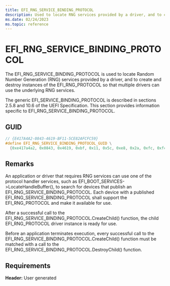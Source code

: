 ```yaml
---
title: EFI_RNG_SERVICE_BINDING_PROTOCOL
description: Used to locate RNG services provided by a driver, and to create and destroy instances so that multiple drivers can use the underlying RNG services.
ms.date: 02/24/2023
ms.topic: reference
---
```


# EFI_RNG_SERVICE_BINDING_PROTOCOL

The EFI_RNG_SERVICE_BINDING_PROTOCOL is used to locate Random Number Generation (RNG) services provided by a driver, and to create and destroy instances of the EFI_RNG_PROTOCOL so that multiple drivers can use the underlying RNG services.

The generic EFI_SERVICE_BINDING_PROTOCOL is described in sections 2.5.8 and 10.6 of the UEFI Specification. This section provides information specific to EFI_RNG_SERVICE_BINDING_PROTOCOL.

## GUID

```cpp
// {E417A4A2-0843-4619-BF11-5CE82AFCFC59}
#define EFI_RNG_SERVICE_BINDING_PROTOCOL_GUID \
  {0xe417a4a2, 0x0843, 0x4619, 0xbf, 0x11, 0x5c, 0xe8, 0x2a, 0xfc, 0xfc, 0x59};
```

## Remarks

An application or driver that requires RNG services can use one of the protocol handler services, such as EFI_BOOT_SERVICES->LocateHandleBuffer(), to search for devices that publish an EFI_RNG_SERVICE_BINDING_PROTOCOL. Each device with a published EFI_RNG_SERVICE_BINDING_PROTOCOL shall support the EFI_RNG_PROTOCOL and make it available for use.

After a successful call to the EFI_RNG_SERVICE_BINDING_PROTOCOL.CreateChild() function, the child EFI_RNG_PROTOCOL driver instance is ready for use.

Before an application terminates execution, every successful call to the EFI_RNG_SERVICE_BINDING_PROTOCOL.CreateChild() function must be matched with a call to the EFI_RNG_SERVICE_BINDING_PROTOCOL.DestroyChild() function.

## Requirements

**Header:** User generated
